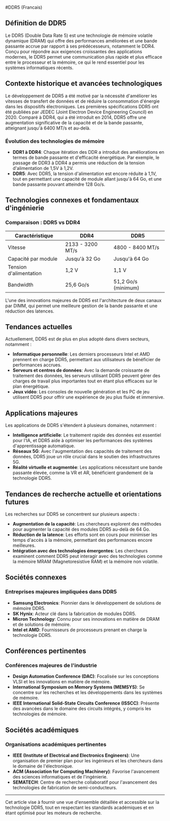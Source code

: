 #DDR5 (Francais)

## Définition de DDR5
Le DDR5 (Double Data Rate 5) est une technologie de mémoire volatile dynamique (DRAM) qui offre des performances améliorées et une bande passante accrue par rapport à ses prédécesseurs, notamment le DDR4. Conçu pour répondre aux exigences croissantes des applications modernes, le DDR5 permet une communication plus rapide et plus efficace entre le processeur et la mémoire, ce qui le rend essentiel pour les systèmes informatiques récents.

## Contexte historique et avancées technologiques
Le développement de DDR5 a été motivé par la nécessité d'améliorer les vitesses de transfert de données et de réduire la consommation d'énergie dans les dispositifs électroniques. Les premières spécifications DDR5 ont été publiées par JEDEC (Joint Electron Device Engineering Council) en 2020. Comparé à DDR4, qui a été introduit en 2014, DDR5 offre une augmentation significative de la capacité et de la bande passante, atteignant jusqu'à 6400 MT/s et au-delà.

### Évolution des technologies de mémoire
- **DDR1 à DDR4**: Chaque itération des DDR a introduit des améliorations en termes de bande passante et d'efficacité énergétique. Par exemple, le passage de DDR3 à DDR4 a permis une réduction de la tension d'alimentation de 1,5V à 1,2V.
- **DDR5**: Avec DDR5, la tension d'alimentation est encore réduite à 1,1V, tout en permettant une capacité de module allant jusqu'à 64 Go, et une bande passante pouvant atteindre 128 Go/s.

## Technologies connexes et fondamentaux d'ingénierie
### Comparaison : DDR5 vs DDR4
| Caractéristique      | DDR4                   | DDR5                   |
|----------------------|------------------------|------------------------|
| Vitesse              | 2133 - 3200 MT/s       | 4800 - 8400 MT/s       |
| Capacité par module  | Jusqu'à 32 Go          | Jusqu'à 64 Go          |
| Tension d'alimentation | 1,2 V                 | 1,1 V                  |
| Bandwidth            | 25,6 Go/s              | 51,2 Go/s (minimum)    |

L'une des innovations majeures de DDR5 est l'architecture de deux canaux par DIMM, qui permet une meilleure gestion de la bande passante et une réduction des latences.

## Tendances actuelles
Actuellement, DDR5 est de plus en plus adopté dans divers secteurs, notamment :
- **Informatique personnelle**: Les derniers processeurs Intel et AMD prennent en charge DDR5, permettant aux utilisateurs de bénéficier de performances accrues.
- **Serveurs et centres de données**: Avec la demande croissante de traitement des données, les serveurs utilisant DDR5 peuvent gérer des charges de travail plus importantes tout en étant plus efficaces sur le plan énergétique.
- **Jeux vidéo**: Les consoles de nouvelle génération et les PC de jeu utilisent DDR5 pour offrir une expérience de jeu plus fluide et immersive.

## Applications majeures
Les applications de DDR5 s'étendent à plusieurs domaines, notamment :
- **Intelligence artificielle**: Le traitement rapide des données est essentiel pour l'IA, et DDR5 aide à optimiser les performances des systèmes d'apprentissage automatique.
- **Réseaux 5G**: Avec l'augmentation des capacités de traitement des données, DDR5 joue un rôle crucial dans le soutien des infrastructures 5G.
- **Réalité virtuelle et augmentée**: Les applications nécessitant une bande passante élevée, comme la VR et AR, bénéficient grandement de la technologie DDR5.

## Tendances de recherche actuelle et orientations futures
Les recherches sur DDR5 se concentrent sur plusieurs aspects :
- **Augmentation de la capacité**: Les chercheurs explorent des méthodes pour augmenter la capacité des modules DDR5 au-delà de 64 Go.
- **Réduction de la latence**: Les efforts sont en cours pour minimiser les temps d'accès à la mémoire, permettant des performances encore meilleures.
- **Intégration avec des technologies émergentes**: Les chercheurs examinent comment DDR5 peut interagir avec des technologies comme la mémoire MRAM (Magnetoresistive RAM) et la mémoire non volatile.

## Sociétés connexes
### Entreprises majeures impliquées dans DDR5
- **Samsung Electronics**: Pionnier dans le développement de solutions de mémoire DDR5.
- **SK Hynix**: Acteur clé dans la fabrication de modules DDR5.
- **Micron Technology**: Connu pour ses innovations en matière de DRAM et de solutions de mémoire.
- **Intel et AMD**: Fournisseurs de processeurs prenant en charge la technologie DDR5.

## Conférences pertinentes
### Conférences majeures de l'industrie
- **Design Automation Conference (DAC)**: Focalisée sur les conceptions VLSI et les innovations en matière de mémoire.
- **International Symposium on Memory Systems (MEMSYS)**: Se concentre sur les recherches et les développements dans les systèmes de mémoire.
- **IEEE International Solid-State Circuits Conference (ISSCC)**: Présente des avancées dans le domaine des circuits intégrés, y compris les technologies de mémoire.

## Sociétés académiques
### Organisations académiques pertinentes
- **IEEE (Institute of Electrical and Electronics Engineers)**: Une organisation de premier plan pour les ingénieurs et les chercheurs dans le domaine de l'électronique.
- **ACM (Association for Computing Machinery)**: Favorise l'avancement des sciences informatiques et de l'ingénierie.
- **SEMATECH**: Centre de recherche collaboratif pour l'avancement des technologies de fabrication de semi-conducteurs.

---

Cet article vise à fournir une vue d'ensemble détaillée et accessible sur la technologie DDR5, tout en respectant les standards académiques et en étant optimisé pour les moteurs de recherche.